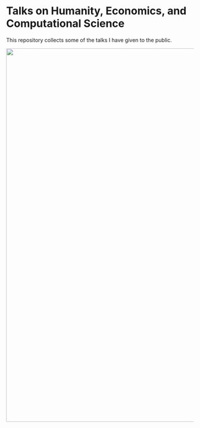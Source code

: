 # Talks on Humanity, Economics, and Computational Science

This repository collects some of the talks I have given to the public. 


<img src="images/mteverest16x9.png" width="1005" >
